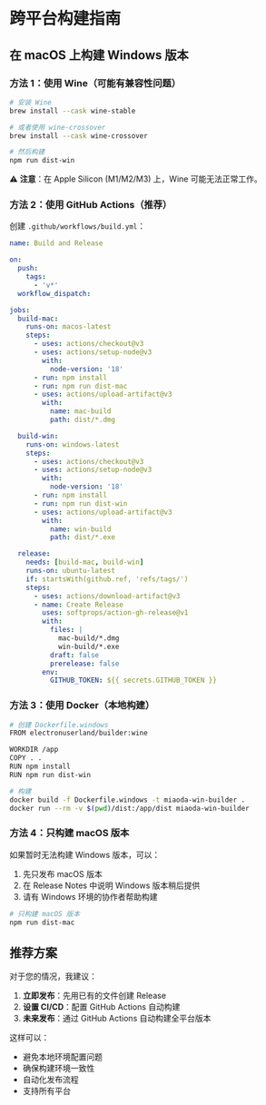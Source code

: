 # 跨平台构建指南

## 在 macOS 上构建 Windows 版本

### 方法 1：使用 Wine（可能有兼容性问题）

```bash
# 安装 Wine
brew install --cask wine-stable

# 或者使用 wine-crossover
brew install --cask wine-crossover

# 然后构建
npm run dist-win
```

⚠️ **注意**：在 Apple Silicon (M1/M2/M3) 上，Wine 可能无法正常工作。

### 方法 2：使用 GitHub Actions（推荐）

创建 `.github/workflows/build.yml`：

```yaml
name: Build and Release

on:
  push:
    tags:
      - 'v*'
  workflow_dispatch:

jobs:
  build-mac:
    runs-on: macos-latest
    steps:
      - uses: actions/checkout@v3
      - uses: actions/setup-node@v3
        with:
          node-version: '18'
      - run: npm install
      - run: npm run dist-mac
      - uses: actions/upload-artifact@v3
        with:
          name: mac-build
          path: dist/*.dmg

  build-win:
    runs-on: windows-latest
    steps:
      - uses: actions/checkout@v3
      - uses: actions/setup-node@v3
        with:
          node-version: '18'
      - run: npm install
      - run: npm run dist-win
      - uses: actions/upload-artifact@v3
        with:
          name: win-build
          path: dist/*.exe

  release:
    needs: [build-mac, build-win]
    runs-on: ubuntu-latest
    if: startsWith(github.ref, 'refs/tags/')
    steps:
      - uses: actions/download-artifact@v3
      - name: Create Release
        uses: softprops/action-gh-release@v1
        with:
          files: |
            mac-build/*.dmg
            win-build/*.exe
          draft: false
          prerelease: false
        env:
          GITHUB_TOKEN: ${{ secrets.GITHUB_TOKEN }}
```

### 方法 3：使用 Docker（本地构建）

```bash
# 创建 Dockerfile.windows
FROM electronuserland/builder:wine

WORKDIR /app
COPY . .
RUN npm install
RUN npm run dist-win

# 构建
docker build -f Dockerfile.windows -t miaoda-win-builder .
docker run --rm -v $(pwd)/dist:/app/dist miaoda-win-builder
```

### 方法 4：只构建 macOS 版本

如果暂时无法构建 Windows 版本，可以：

1. 先只发布 macOS 版本
2. 在 Release Notes 中说明 Windows 版本稍后提供
3. 请有 Windows 环境的协作者帮助构建

```bash
# 只构建 macOS 版本
npm run dist-mac
```

## 推荐方案

对于您的情况，我建议：

1. **立即发布**：先用已有的文件创建 Release
2. **设置 CI/CD**：配置 GitHub Actions 自动构建
3. **未来发布**：通过 GitHub Actions 自动构建全平台版本

这样可以：
- 避免本地环境配置问题
- 确保构建环境一致性
- 自动化发布流程
- 支持所有平台
